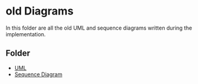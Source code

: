 # old Diagrams


In this folder are all the old UML and sequence diagrams written during the implementation.


## Folder

- [UML](https://github.com/AlessandroConti11/Progetto_Ingegnieria_del_Software_2023/blob/main/Deliverables/Diagrams/old/UML)
- [Sequence Diagram](https://github.com/AlessandroConti11/Progetto_Ingegnieria_del_Software_2023/blob/main/Deliverables/Diagrams/old/Sequence%20Diagram)
